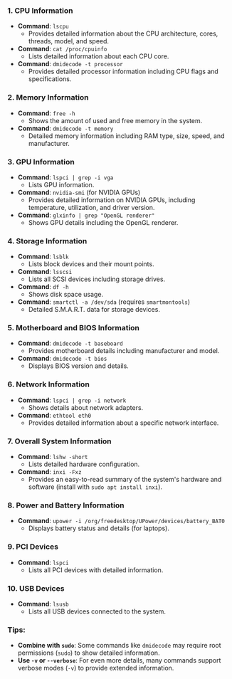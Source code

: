 

### 1. **CPU Information**
   - **Command**: `lscpu`
     - Provides detailed information about the CPU architecture, cores, threads, model, and speed.
   - **Command**: `cat /proc/cpuinfo`
     - Lists detailed information about each CPU core.
   - **Command**: `dmidecode -t processor`
     - Provides detailed processor information including CPU flags and specifications.

### 2. **Memory Information**
   - **Command**: `free -h`
     - Shows the amount of used and free memory in the system.
   - **Command**: `dmidecode -t memory`
     - Detailed memory information including RAM type, size, speed, and manufacturer.

### 3. **GPU Information**
   - **Command**: `lspci | grep -i vga`
     - Lists GPU information.
   - **Command**: `nvidia-smi` (for NVIDIA GPUs)
     - Provides detailed information on NVIDIA GPUs, including temperature, utilization, and driver version.
   - **Command**: `glxinfo | grep "OpenGL renderer"`
     - Shows GPU details including the OpenGL renderer.

### 4. **Storage Information**
   - **Command**: `lsblk`
     - Lists block devices and their mount points.
   - **Command**: `lsscsi`
     - Lists all SCSI devices including storage drives.
   - **Command**: `df -h`
     - Shows disk space usage.
   - **Command**: `smartctl -a /dev/sda` (requires `smartmontools`)
     - Detailed S.M.A.R.T. data for storage devices.

### 5. **Motherboard and BIOS Information**
   - **Command**: `dmidecode -t baseboard`
     - Provides motherboard details including manufacturer and model.
   - **Command**: `dmidecode -t bios`
     - Displays BIOS version and details.

### 6. **Network Information**
   - **Command**: `lspci | grep -i network`
     - Shows details about network adapters.
   - **Command**: `ethtool eth0`
     - Provides detailed information about a specific network interface.

### 7. **Overall System Information**
   - **Command**: `lshw -short`
     - Lists detailed hardware configuration.
   - **Command**: `inxi -Fxz`
     - Provides an easy-to-read summary of the system's hardware and software (install with `sudo apt install inxi`).

### 8. **Power and Battery Information**
   - **Command**: `upower -i /org/freedesktop/UPower/devices/battery_BAT0`
     - Displays battery status and details (for laptops).

### 9. **PCI Devices**
   - **Command**: `lspci`
     - Lists all PCI devices with detailed information.

### 10. **USB Devices**
   - **Command**: `lsusb`
     - Lists all USB devices connected to the system.

### Tips:
- **Combine with `sudo`**: Some commands like `dmidecode` may require root permissions (`sudo`) to show detailed information.
- **Use `-v` or `--verbose`**: For even more details, many commands support verbose modes (`-v`) to provide extended information.


